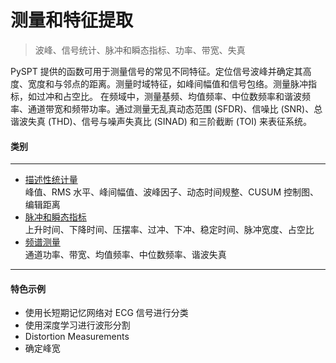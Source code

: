 # 测量和特征提取
> 波峰、信号统计、脉冲和瞬态指标、功率、带宽、失真

PySPT 提供的函数可用于测量信号的常见不同特征。定位信号波峰并确定其高度、宽度和与邻点的距离。测量时域特征，如峰间幅值和信号包络。测量脉冲指标，如过冲和占空比。
在频域中，测量基频、均值频率、中位数频率和谐波频率、通道带宽和频带功率。通过测量无乱真动态范围 (SFDR)、信噪比 (SNR)、总谐波失真 (THD)、信号与噪声失真比 (SINAD) 和三阶截断 (TOI) 来表征系统。
#### 类别
***
- [描述性统计量](./描述性统计量.md)  
峰值、RMS 水平、峰间幅值、波峰因子、动态时间规整、CUSUM 控制图、编辑距离
- [脉冲和瞬态指标](./脉冲和瞬态指标.md)  
上升时间、下降时间、压摆率、过冲、下冲、稳定时间、脉冲宽度、占空比
- [频谱测量](./频谱测量.md)  
通道功率、带宽、均值频率、中位数频率、谐波失真
***
#### 特色示例
- 使用长短期记忆网络对 ECG 信号进行分类
- 使用深度学习进行波形分割
- Distortion Measurements
- 确定峰宽